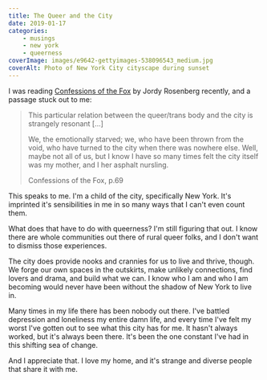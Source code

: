 ```yaml
---
title: The Queer and the City
date: 2019-01-17
categories:
    - musings
    - new york
    - queerness
coverImage: images/e9642-gettyimages-538096543_medium.jpg
coverAlt: Photo of New York City cityscape during sunset
---
```


I was reading [Confessions of the Fox](https://www.penguinrandomhouse.com/books/556691/confessions-of-the-fox-by-jordy-rosenberg/9780399592287/) by Jordy Rosenberg recently, and a passage stuck out to me:

> This particular relation between the queer/trans body and the city is strangely resonant \[...\]
>
> We, the emotionally starved; we, who have been thrown from the void, who have turned to the city when there was nowhere else. Well, maybe not all of us, but I know I have so many times felt the city itself was my mother, and I her asphalt nursling.
>
> Confessions of the Fox, p.69

This speaks to me. I'm a child of the city, specifically New York. It's imprinted it's sensibilities in me in so many ways that I can't even count them.

What does that have to do with queerness? I'm still figuring that out. I know there are whole communities out there of rural queer folks, and I don't want to dismiss those experiences.

The city does provide nooks and crannies for us to live and thrive, though. We forge our own spaces in the outskirts, make unlikely connections, find lovers and drama, and build what we can. I know who I am and who I am becoming would never have been without the shadow of New York to live in.

Many times in my life there has been nobody out there. I've battled depression and loneliness my entire damn life, and every time I've felt my worst I've gotten out to see what this city has for me. It hasn't always worked, but it's always been there. It's been the one constant I've had in this shifting sea of change.

And I appreciate that. I love my home, and it's strange and diverse people that share it with me.
